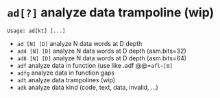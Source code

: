 <!-- TITLE: ad -->
#  `ad[?]`   analyze data trampoline (wip)


```text
Usage: ad[kt] [...]
```


- `ad [N] [D]`   analyze N data words at D depth
- `ad4 [N] [D]`   analyze N data words at D depth (asm.bits=32)
- `ad8 [N] [D]`   analyze N data words at D depth (asm.bits=64)
- `adf`   analyze data in function (use like .adf @@=`afl~[0]`
- `adfg`   analyze data in function gaps
- `adt`   analyze data trampolines (wip)
- `adk`   analyze data kind (code, text, data, invalid, ...)

<p hidden>ad ad4 ad8 adf adfg adt adk</p>